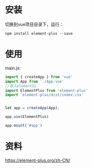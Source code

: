 # 安装

切换到vue项目目录下，运行：

```
npm install element-plus --save
```

# 使用

main.js:

```js
import { createApp } from 'vue'
import App from './App.vue'
//导入elementUI
import ElementPlus from 'element-plus'
import 'element-plus/dist/index.css'


let app = createApp(App);

app.use(ElementPlus)

app.mount('#app')
```

# 资料

https://element-plus.org/zh-CN/